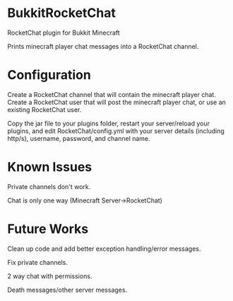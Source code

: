 # BukkitRocketChat

RocketChat plugin for Bukkit Minecraft

Prints minecraft player chat messages into a RocketChat channel.

# Configuration

Create a RocketChat channel that will contain the minecraft player chat.
Create a RocketChat user that will post the minecraft player chat, or use an existing RocketChat user.

Copy the jar file to your plugins folder, restart your server/reload your plugins, and edit RocketChat/config.yml with your server details (including http/s), username, password, and channel name.

# Known Issues

Private channels don't work.

Chat is only one way (Minecraft Server->RocketChat)

# Future Works

Clean up code and add better exception handling/error messages.

Fix private channels.

2 way chat with permissions.

Death messages/other server messages.


